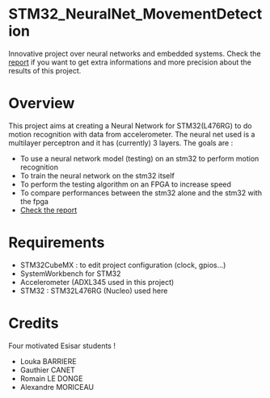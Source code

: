 # STM32_NeuralNet_MovementDetection
Innovative project over neural networks and embedded systems. Check the [report](Rapport_PX504_BarriereCanetLeDongeMoriceau.docx.pdf) if you want to get extra informations and more precision about the results of this project. 

# Overview
This project aims at creating a Neural Network for STM32(L476RG) to do motion recognition with data from accelerometer. The neural net used is a multilayer perceptron and it has (currently) 3 layers. 
The goals are :
- To use a neural network model (testing) on an stm32 to perform motion recognition
- To train the neural network on the stm32 itself
- To perform the testing algorithm on an FPGA to increase speed
- To compare performances between the stm32 alone and the stm32 with the fpga
- [Check the report](Rapport_PX504_BarriereCanetLeDongeMoriceau.docx.pdf)

# Requirements
* STM32CubeMX : to edit project configuration (clock, gpios...)
* SystemWorkbench for STM32
* Accelerometer (ADXL345 used in this project)
* STM32 : STM32L476RG (Nucleo) used here

# Credits
Four motivated Esisar students !
* Louka BARRIERE
* Gauthier CANET
* Romain LE DONGE
* Alexandre MORICEAU

